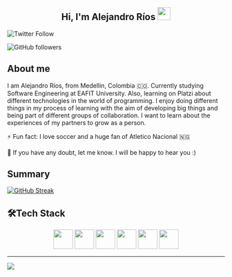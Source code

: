 <h2 align="center">Hi, I'm Alejandro Ríos <img src="https://user-images.githubusercontent.com/39955420/147578264-bae0526c-028a-49d2-8af8-d08bb4edbd2a.gif" height="30" width="30"></h2>

![Twitter Follow](https://img.shields.io/twitter/follow/alejoriosm04?style=social)

![GitHub followers](https://img.shields.io/github/followers/alejoriosm04?style=social)


<h2>About me</h2>

I am Alejandro Ríos, from Medellin, Colombia 🇨🇴. Currently studying Software Engineering at EAFIT University. Also, learning on Platzi about different technologies in the world of programming. I enjoy doing different things in my process of learning with the aim of developing big things and being part of different groups of collaboration. I want to learn about the experiences of my partners to grow as a person.

⚡ Fun fact: I love soccer and a huge fan of Atletico Nacional 🇳🇬

💬 If you have any doubt, let me know. I will be happy to hear you :)

<h2>Summary</h2>

[![GitHub Streak](https://github-readme-streak-stats.herokuapp.com/?user=alejoriosm04)](https://git.io/streak-stats)

<h2>🛠Tech Stack</h2>

<p align="center">
  <img src='https://i.imgur.com/gVTO8ZP.png' height='45px'/>
  <img src='https://i.imgur.com/wbTg8xd.png' height='45px'/>
  <img src='https://i.imgur.com/7hdX1jD.png' height='45px'/>
  <img src='https://i.imgur.com/uow0KiB.png' height='45px'/>
  <img src='https://i.imgur.com/fJrmIow.png' height='45px'/>
  <img src='https://i.imgur.com/CPDOg0q.png' height='45px'/>
</p>
<hr>
<img align="center" src="https://github-readme-stats.vercel.app/api/top-langs/?username=alejoriosm04&hide=css,assembly,scilab,less&langs_count=10&show_icons=true&theme=prussian&layout=compact&hide_border=true&count_private=true">
